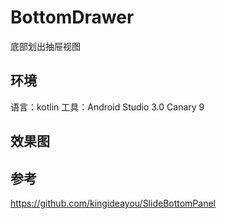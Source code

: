 # BottomDrawer
底部划出抽屉视图

## 环境
语言：kotlin
工具：Android Studio 3.0 Canary 9

## 效果图

## 参考
https://github.com/kingideayou/SlideBottomPanel